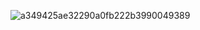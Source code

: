 
<!---
noutastisk/noutastisk is a ✨ special ✨ repository because its `README.md` (this file) appears on your GitHub profile.
You can click the Preview link to take a look at your changes.
--->
![a349425ae32290a0fb222b3990049389](https://github.com/user-attachments/assets/33cc0ffa-2964-4b22-86c2-caab317a8a6d)
